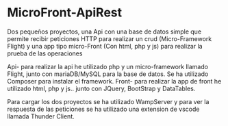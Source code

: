 # MicroFront-ApiRest
Dos pequeños proyectos, una Api con una base de datos simple que permite recibir peticiones HTTP para realizar un crud (Micro-Framework Flight) y una app tipo micro-Front (Con html, php y js) para realizar la prueba de las operaciones

Api- para realizar la api he utilizado php y un micro-framework llamado Flight, junto con mariaDB/MySQL para la base de datos. Se ha utilizado Composer para instalar el framework.
Front- para realizar la app de front he utilizado html, php y js.. junto con JQuery, BootStrap y DataTables.

Para cargar los dos proyectos se ha utilizado WampServer y para ver la respuesta de las peticiones se ha utilizado una extension de vscode llamada Thunder Client.
